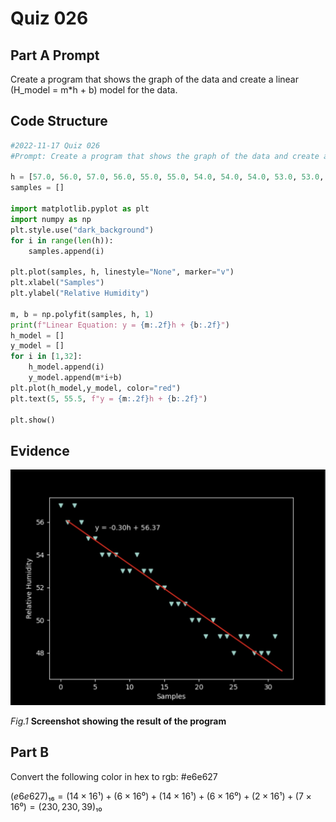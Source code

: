 # Quiz 026

## Part A Prompt
Create a program that shows the graph of the data and create a linear (H_model = m*h + b) model for the data.

## Code Structure 
```.py
#2022-11-17 Quiz 026
#Prompt: Create a program that shows the graph of the data and create a linear (H_model = m*h + b) model for the data.

h = [57.0, 56.0, 57.0, 56.0, 55.0, 55.0, 54.0, 54.0, 54.0, 53.0, 53.0, 54.0, 53.0, 53.0, 52.0, 52.0, 51.0, 51.0, 51.0, 50.0, 50.0, 49.0, 50.0, 49.0, 49.0, 48.0, 49.0, 49.0, 48.0, 48.0, 48.0, 49.0]
samples = []

import matplotlib.pyplot as plt
import numpy as np
plt.style.use("dark_background")
for i in range(len(h)):
    samples.append(i)

plt.plot(samples, h, linestyle="None", marker="v")
plt.xlabel("Samples")
plt.ylabel("Relative Humidity")

m, b = np.polyfit(samples, h, 1)
print(f"Linear Equation: y = {m:.2f}h + {b:.2f}")
h_model = []
y_model = []
for i in [1,32]:
    h_model.append(i)
    y_model.append(m*i+b)
plt.plot(h_model,y_model, color="red")
plt.text(5, 55.5, f"y = {m:.2f}h + {b:.2f}")

plt.show()
```

## Evidence
![](/Assets/Quiz026_Evidence.jpg)

*Fig.1* **Screenshot showing the result of the program**

## Part B
Convert the following color in hex to rgb: #e6e627

$(e6e627)₁₆ = (14 × 16¹) + (6 × 16⁰) + (14 × 16¹) + (6 × 16⁰) + (2 × 16¹) + (7 × 16⁰) = (230, 230, 39)₁₀$


